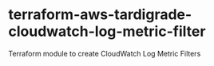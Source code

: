 # terraform-aws-tardigrade-cloudwatch-log-metric-filter

Terraform module to create CloudWatch Log Metric Filters


